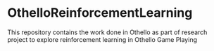 # OthelloReinforcementLearning
This repository contains the work done in Othello as part of research project to explore reinforcement learning in Othello Game Playing
